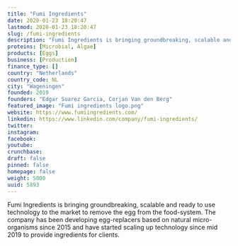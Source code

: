 ```yaml
---
title: "Fumi Ingredients"
date: 2020-01-23 18:20:47
lastmod: 2020-01-23 18:20:47
slug: /fumi-ingredients
description: "Fumi Ingredients is bringing groundbreaking, scalable and ready to use technology to the market to remove the egg from the food-system. The company has been developing egg-replacers based on natural micro-organisms since 2015 and have started scaling up technology since mid 2019 to provide ingredients for clients."
proteins: [Microbial, Algae]
products: [Eggs]
business: [Production]
finance_type: []
country: "Netherlands"
country_code: NL
city: "Wageningen"
founded: 2019
founders: "Edgar Suarez Garcia, Corjan Van den Berg"
featured_image: "Fumi ingredients logo.png"
website: https://www.fumiingredients.com/
linkedin: https://www.linkedin.com/company/fumi-ingredients/
twitter: 
instagram: 
facebook: 
youtube: 
crunchbase: 
draft: false
pinned: false
homepage: false
weight: 5000
uuid: 5893
---
```

Fumi Ingredients is bringing groundbreaking, scalable and ready to use technology to the market to remove the egg from the food-system. The company has been developing egg-replacers based on natural micro-organisms since 2015 and have started scaling up technology since mid 2019 to provide ingredients for clients.

